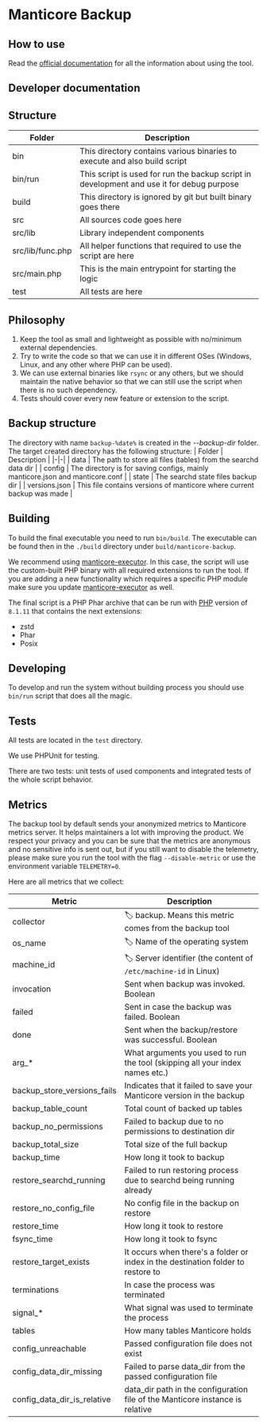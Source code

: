 # Manticore Backup

## How to use

Read the [official documentation](https://manual.manticoresearch.com/Securing_and_compacting_a_table/Backup_and_restore) for all the information about using the tool.

## Developer documentation

## Structure

| Folder | Description |
|-|-|
| bin | This directory contains various binaries to execute and also build script |
| bin/run | This script is used for run the backup script in development and use it for debug purpose |
| build | This directory is ignored by git but built binary goes there |
| src | All sources code goes here |
| src/lib | Library independent components |
| src/lib/func.php | All helper functions that required to use the script are here |
| src/main.php | This is the main entrypoint for starting the logic |
| test | All tests are here |

## Philosophy

1. Keep the tool as small and lightweight as possible with no/minimum external dependencies.
2. Try to write the code so that we can use it in different OSes (Windows, Linux, and any other where PHP can be used).
3. We can use external binaries like `rsync` or any others, but we should maintain the native behavior so that we can still use the script when there is no such dependency.
4. Tests should cover every new feature or extension to the script.

## Backup structure

The directory with name `backup-%date%` is created in the  *--backup-dir* folder. The target created directory has the following structure:
| Folder | Description |
|-|-|
| data | The path to store all files (tables) from the searchd data dir |
| config | The directory is for saving configs, mainly manticore.json and manticore.conf |
| state | The searchd state files backup dir |
| versions.json | This file contains versions of manticore where current backup was made |

## Building

To build the final executable you need to run `bin/build`. The executable can be found then in the `./build` directory under `build/manticore-backup`.

We recommend using [manticore-executor](https://github.com/manticoresoftware/executor). In this case, the script will use the custom-built PHP binary with all required extensions to run the tool. If you are adding a new functionality which requires a specific PHP module make sure you update [manticore-executor](https://github.com/manticoresoftware/executor) as well.

The final script is a PHP Phar archive that can be run with [PHP](https://php.net) version of `8.1.11` that contains the next extensions:

- zstd
- Phar
- Posix

## Developing

To develop and run the system without building process you should use `bin/run` script that does all the magic.

## Tests

All tests are located in the `test` directory.

We use PHPUnit for testing.

There are two tests: unit tests of used components and integrated tests of the whole script behavior.

## Metrics

The backup tool by default sends your anonymized metrics to Manticore metrics server. It helps maintainers a lot with improving the product. We respect your privacy and you can be sure that the metrics are anonymous and no sensitive info is sent out, but if you still want to disable the telemetry, please make sure you run the tool with the flag `--disable-metric` or use the environment variable `TELEMETRY=0`.

Here are all metrics that we collect:

| Metric | Description |
|-|-|
| collector | 🏷 backup. Means this metric comes from the backup tool |
| os_name | 🏷️ Name of the operating system |
| machine_id | 🏷 Server identifier (the content of `/etc/machine-id` in Linux)
| invocation | Sent when backup was invoked. Boolean |
| failed | Sent in case the backup was failed. Boolean |
| done | Sent when the backup/restore was successful. Boolean |
| arg_* | What arguments you used to run the tool (skipping all your index names etc.) |
| backup_store_versions_fails | Indicates that it failed to save your Manticore version in the backup |
| backup_table_count | Total count of backed up tables |
| backup_no_permissions | Failed to backup due to no permissions to destination dir |
| backup_total_size | Total size of the full backup |
| backup_time | How long it took to backup |
| restore_searchd_running | Failed to run restoring process due to searchd being running already |
| restore_no_config_file | No config file in the backup on restore |
| restore_time | How long it took to restore |
| fsync_time | How long it took to fsync |
| restore_target_exists | It occurs when there's a folder or index in the destination folder to restore to |
| terminations | In case the process was terminated |
| signal_* | What signal was used to terminate the process |
| tables | How many tables Manticore holds |
| config_unreachable | Passed configuration file does not exist |
| config_data_dir_missing | Failed to parse data_dir from the passed configuration file |
| config_data_dir_is_relative | data_dir path in the configuration file of the Manticore instance is relative |

